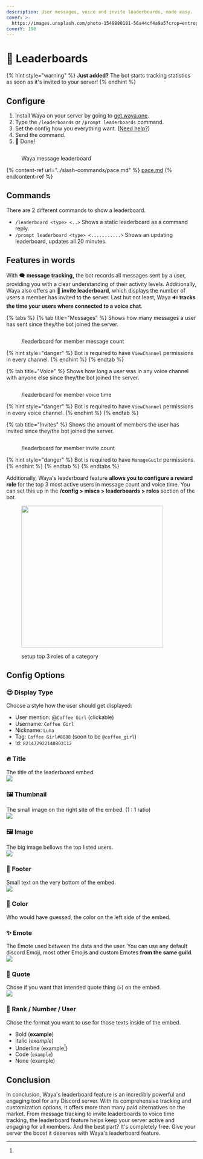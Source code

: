 ```yaml
---
description: User messages, voice and invite leaderboards, made easy.
cover: >-
  https://images.unsplash.com/photo-1549880181-56a44cf4a9a5?crop=entropy&cs=srgb&fm=jpg&ixid=MnwxOTcwMjR8MHwxfHNlYXJjaHw4fHxtb3VudGFpbnxlbnwwfHx8fDE2Nzk5OTQ2MTA&ixlib=rb-4.0.3&q=85
coverY: 190
---
```


# 👀 Leaderboards

{% hint style="warning" %}
J**ust added?** The bot starts tracking statistics as soon as it's invited to your server!
{% endhint %}

## Configure

1. Install Waya on your server by going to [get.waya.one](https://get.waya.one).
2. Type the `/leaderboards` or `/prompt leaderboards` command.
3. Set the config how you everything want. ([Need help?](https://lunish.nl/support))
4. Send the command.
5. 🎉 Done!&#x20;

<figure><img src="../.gitbook/assets/image (10) (1) (1) (1) (1).png" alt=""><figcaption><p>Waya message leaderboard</p></figcaption></figure>

{% content-ref url="../slash-commands/pace.md" %}
[pace.md](../slash-commands/pace.md)
{% endcontent-ref %}

## Commands

There are 2 different commands to show a leaderboard.

* `/leaderboard <type> <..>` Shows a static leaderboard as a command reply.
* `/prompt leaderboard <type> <...........>` Shows an updating leaderboard, updates all 20 minutes.

## Features in words

With 🗨️ **message tracking,** the bot records all messages sent by a user, providing you with a clear understanding of their activity levels. Additionally, Waya also offers an 🔗 **invite leaderboard**, which displays the number of users a member has invited to the server. Last but not least, Waya 🔊 **tracks the time your users where connected to a voice chat**.

{% tabs %}
{% tab title="Messages" %}
Shows how many messages a user has sent since they/the bot joined the server.

<figure><img src="../.gitbook/assets/image (4).png" alt=""><figcaption><p>/leaderboard for member message count</p></figcaption></figure>

{% hint style="danger" %}
Bot is required to have `ViewChannel` permissions in every channel.
{% endhint %}
{% endtab %}

{% tab title="Voice" %}
Shows how long a user was in any voice channel with anyone else since they/the bot joined the server.

<figure><img src="../.gitbook/assets/image (19) (1).png" alt=""><figcaption><p>/leaderboard for member voice time</p></figcaption></figure>

{% hint style="danger" %}
Bot is required to have `ViewChannel` permissions in every voice channel.
{% endhint %}
{% endtab %}

{% tab title="Invites" %}
Shows the amount of members the user has invited since they/the bot joined the server.

<figure><img src="../.gitbook/assets/image (17).png" alt=""><figcaption><p>/leaderboard for member invite count</p></figcaption></figure>

{% hint style="danger" %}
Bot is required to have `ManageGuild` permissions.
{% endhint %}
{% endtab %}
{% endtabs %}

Additionally, Waya's leaderboard feature **allows you to configure a reward role** for the top 3 most active users in message count and voice time. You can set this up in the **/config > miscs > leaderboards > roles** section of the bot.

<div align="left">

<figure><img src="../.gitbook/assets/image (12) (1) (1).png" alt="" width="375"><figcaption><p>setup top 3 roles of a category</p></figcaption></figure>

</div>

## Config Options

### 😍 Display Type

Choose a style how the user should get displayed:

* User mention: @`Coffee Girl` (clickable)
* Username: `Coffee Girl`
* Nickname: `Luna`
* Tag: `Coffee Girl#8888` (soon to be `@coffee_girl`)
* Id: `821472922140803112`

### 🔥 Title

The title of the leaderboard embed.\
![](<../.gitbook/assets/image (10).png>)

### 🖼️ Thumbnail

The small image on the right site of the embed. (1 : 1 ratio)\
![](<../.gitbook/assets/image (22) (1).png>)

### 🖼️ Image

The big image bellows the top listed users.\
![](<../.gitbook/assets/image (8) (2).png>)

### 🤏 Footer

Small text on the very bottom of the embed.\
![](<../.gitbook/assets/image (3).png>)

### 🎨 Color

Who would have guessed, the color on the left side of the embed.\
<img src="../.gitbook/assets/image (13) (1).png" alt="" data-size="original">

### ✨ Emote

The Emote used between the data and the user. You can use any default discord Emoji, most other Emojis and custom Emotes **from the same guild**.\
![](<../.gitbook/assets/image (21).png>)

### 💬 Quote

Chose if you want that intended quote thing (`>`) on the embed.\
![](<../.gitbook/assets/image (15) (1).png>)

### 🔢 Rank / Number / User

Chose the format you want to use for those texts inside of the embed.

* Bold (**example**)
* Italic (_example_)
* Underline (example[^1])
* Code (`example`)
* None (example)

## Conclusion

In conclusion, Waya's leaderboard feature is an incredibly powerful and engaging tool for any Discord server. With its comprehensive tracking and customization options, it offers more than many paid alternatives on the market. From message tracking to invite leaderboards to voice time tracking, the leaderboard feature helps keep your server active and engaging for all members. And the best part? It's completely free. Give your server the boost it deserves with Waya's leaderboard feature.

[^1]: 
